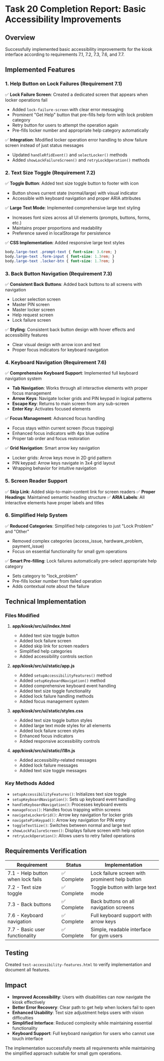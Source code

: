 # Task 20 Completion Report: Basic Accessibility Improvements

## Overview
Successfully implemented basic accessibility improvements for the kiosk interface according to requirements 7.1, 7.2, 7.3, 7.6, and 7.7.

## Implemented Features

### 1. Help Button on Lock Failures (Requirement 7.1)
✅ **Lock Failure Screen**: Created a dedicated screen that appears when locker operations fail
- Added `lock-failure-screen` with clear error messaging
- Prominent "Get Help" button that pre-fills help form with lock problem category
- Retry button for users to attempt the operation again
- Pre-fills locker number and appropriate help category automatically

✅ **Integration**: Modified locker operation error handling to show failure screen instead of just status messages
- Updated `handleRfidEvent()` and `selectLocker()` methods
- Added `showLockFailureScreen()` and `retryLockOperation()` methods

### 2. Text Size Toggle (Requirement 7.2)
✅ **Toggle Button**: Added text size toggle button to footer with icon
- Button shows current state (normal/large) with visual indicator
- Accessible with keyboard navigation and proper ARIA attributes

✅ **Large Text Mode**: Implemented comprehensive large text styling
- Increases font sizes across all UI elements (prompts, buttons, forms, etc.)
- Maintains proper proportions and readability
- Preference saved in localStorage for persistence

✅ **CSS Implementation**: Added responsive large text styles
```css
body.large-text .prompt-text { font-size: 3.6rem; }
body.large-text .form-input { font-size: 1.3rem; }
body.large-text .locker-btn { font-size: 1.7rem; }
```

### 3. Back Button Navigation (Requirement 7.3)
✅ **Consistent Back Buttons**: Added back buttons to all screens with navigation
- Locker selection screen
- Master PIN screen  
- Master locker screen
- Help request screen
- Lock failure screen

✅ **Styling**: Consistent back button design with hover effects and accessibility features
- Clear visual design with arrow icon and text
- Proper focus indicators for keyboard navigation

### 4. Keyboard Navigation (Requirement 7.6)
✅ **Comprehensive Keyboard Support**: Implemented full keyboard navigation system
- **Tab Navigation**: Works through all interactive elements with proper focus management
- **Arrow Keys**: Navigate locker grids and PIN keypad in logical patterns
- **Escape Key**: Returns to main screen from any sub-screen
- **Enter Key**: Activates focused elements

✅ **Focus Management**: Advanced focus handling
- Focus stays within current screen (focus trapping)
- Enhanced focus indicators with 4px blue outline
- Proper tab order and focus restoration

✅ **Grid Navigation**: Smart arrow key navigation
- Locker grids: Arrow keys move in 2D grid pattern
- PIN keypad: Arrow keys navigate in 3x4 grid layout
- Wrapping behavior for intuitive navigation

### 5. Screen Reader Support
✅ **Skip Link**: Added skip-to-main-content link for screen readers
✅ **Proper Headings**: Maintained semantic heading structure
✅ **ARIA Labels**: All interactive elements have proper labels and titles

### 6. Simplified Help System
✅ **Reduced Categories**: Simplified help categories to just "Lock Problem" and "Other"
- Removed complex categories (access_issue, hardware_problem, payment_issue)
- Focus on essential functionality for small gym operations

✅ **Smart Pre-filling**: Lock failures automatically pre-select appropriate help category
- Sets category to "lock_problem"
- Pre-fills locker number from failed operation
- Adds contextual note about the failure

## Technical Implementation

### Files Modified
1. **app/kiosk/src/ui/index.html**
   - Added text size toggle button
   - Added lock failure screen
   - Added skip link for screen readers
   - Simplified help categories
   - Added accessibility controls section

2. **app/kiosk/src/ui/static/app.js**
   - Added `setupAccessibilityFeatures()` method
   - Added `setupKeyboardNavigation()` method
   - Added comprehensive keyboard event handling
   - Added text size toggle functionality
   - Added lock failure handling methods
   - Added focus management system

3. **app/kiosk/src/ui/static/styles.css**
   - Added text size toggle button styles
   - Added large text mode styles for all elements
   - Added lock failure screen styles
   - Enhanced focus indicators
   - Added responsive accessibility controls

4. **app/kiosk/src/ui/static/i18n.js**
   - Added accessibility-related messages
   - Added lock failure messages
   - Added text size toggle messages

### Key Methods Added
- `setupAccessibilityFeatures()`: Initializes text size toggle
- `setupKeyboardNavigation()`: Sets up keyboard event handling
- `handleKeyboardNavigation()`: Processes keyboard events
- `manageFocus()`: Handles focus trapping within screens
- `navigateLockerGrid()`: Arrow key navigation for locker grids
- `navigatePinKeypad()`: Arrow key navigation for PIN entry
- `toggleTextSize()`: Switches between normal and large text
- `showLockFailureScreen()`: Displays failure screen with help option
- `retryLockOperation()`: Allows users to retry failed operations

## Requirements Verification

| Requirement | Status | Implementation |
|-------------|--------|----------------|
| 7.1 - Help button when lock fails | ✅ Complete | Lock failure screen with prominent help button |
| 7.2 - Text size toggle | ✅ Complete | Toggle button with large text mode |
| 7.3 - Back buttons | ✅ Complete | Back buttons on all navigation screens |
| 7.6 - Keyboard navigation | ✅ Complete | Full keyboard support with arrow keys |
| 7.7 - Basic user functionality | ✅ Complete | Simple, readable interface for gym users |

## Testing
Created `test-accessibility-features.html` to verify implementation and document all features.

## Impact
- **Improved Accessibility**: Users with disabilities can now navigate the kiosk effectively
- **Better Error Recovery**: Clear path to get help when lockers fail to open
- **Enhanced Usability**: Text size adjustment helps users with vision difficulties
- **Simplified Interface**: Reduced complexity while maintaining essential functionality
- **Keyboard Support**: Full keyboard navigation for users who cannot use touch interface

The implementation successfully meets all requirements while maintaining the simplified approach suitable for small gym operations.